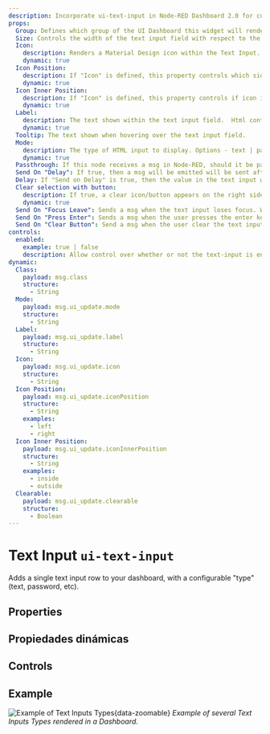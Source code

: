 ```yaml
---
description: Incorporate ui-text-input in Node-RED Dashboard 2.0 for customizable, user-driven data entry and feedback.
props:
  Group: Defines which group of the UI Dashboard this widget will render in.
  Size: Controls the width of the text input field with respect to the parent group. Maximum value is the width of the group.
  Icon:
    description: Renders a Material Design icon within the Text Input. There is no need to include the "mdi-" prefix.
    dynamic: true
  Icon Position:
    description: If "Icon" is defined, this property controls which side of the "Label" the icon will render on.
    dynamic: true
  Icon Inner Position:
    description: If "Icon" is defined, this property controls if icon is render inside or outside the text input box.
    dynamic: true
  Label:
    description: The text shown within the text input field.  Html content is allowed.
    dynamic: true
  Tooltip: The text shown when hovering over the text input field.
  Mode:
    description: The type of HTML input to display. Options - text | password | email | number | tel | color | date | time | week | month | datetime-local
    dynamic: true
  Passthrough: If this node receives a msg in Node-RED, should it be passed through to the output as if a new value was inserted to the input?
  Send On "Delay": If true, then a msg will be emitted will be sent after the delay specified in "Delay (ms)".
  Delay: If "Send on Delay" is true, then the value in the text input will be send after this (ms) delay.
  Clear selection with button:
    description: If true, a clear icon/button appears on the right side to clear the text input
    dynamic: true
  Send On "Focus Leave": Sends a msg when the text input loses focus. Will always send, even if the value has not changed.
  Send On "Press Enter": Sends a msg when the user presses the enter key. Will always send, even if the value has not changed.
  Send On "Clear Button": Send a msg when the user clear the text input using the clear button, the "Clear Selection" button must be enabled.
controls:
  enabled:
    example: true | false
    description: Allow control over whether or not the text-input is enabled
dynamic:
  Class:
    payload: msg.class
    structure:
      - String
  Mode:
    payload: msg.ui_update.mode
    structure:
      - String
  Label:
    payload: msg.ui_update.label
    structure:
      - String
  Icon:
    payload: msg.ui_update.icon
    structure:
      - String
  Icon Position:
    payload: msg.ui_update.iconPosition
    structure:
      - String
    examples:
      - left
      - right
  Icon Inner Position:
    payload: msg.ui_update.iconInnerPosition
    structure:
      - String
    examples:
      - inside
      - outside
  Clearable:
    payload: msg.ui_update.clearable
    structure:
      - Boolean
---
```


<script setup>
    import TryDemo from "./../../components/TryDemo.vue"
</script>

<TryDemo href="text-input">

# Text Input `ui-text-input`

</TryDemo>

Adds a single text input row to your dashboard, with a configurable "type" (text, password, etc).

## Properties

<PropsTable/>

## Propiedades dinámicas

<DynamicPropsTable/>

## Controls

<ControlsTable/>

## Example

![Example of Text Inputs Types](/images/node-examples/ui-text-input.png "Example of Text Inputs Types"){data-zoomable}
_Example of several Text Inputs Types rendered in a Dashboard._
